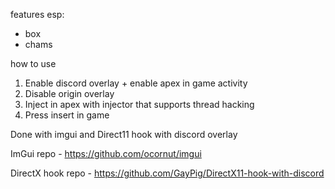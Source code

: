features
esp:
- box
- chams

how to use
1. Enable discord overlay + enable apex in game activity
2. Disable origin overlay
3. Inject in apex with injector that supports thread hacking
4. Press insert in game

Done with imgui and Direct11 hook with discord overlay

ImGui repo - https://github.com/ocornut/imgui

DirectX hook repo - https://github.com/GayPig/DirectX11-hook-with-discord
